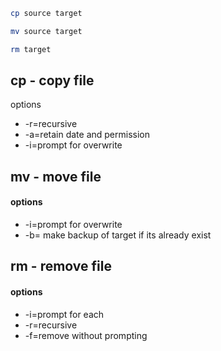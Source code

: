 ```bash
cp source target

mv source target

rm target
```
## cp - copy file
options
- -r=recursive
- -a=retain date and permission
- -i=prompt for overwrite

## mv - move file
#### options 
- -i=prompt for overwrite
- -b= make backup of target if its already exist

## rm - remove file
#### options
- -i=prompt for each
- -r=recursive
- -f=remove without prompting
